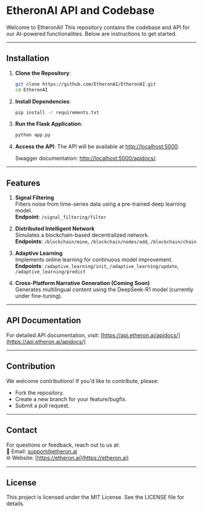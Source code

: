 # EtheronAI API and Codebase

Welcome to EtheronAI! This repository contains the codebase and API for our AI-powered functionalities. Below are instructions to get started.

---

## **Installation**

1. **Clone the Repository**:
   ```bash
   git clone https://github.com/EtheronAI/EtheronAI.git
   cd EtheronAI
   ```

2. **Install Dependencies**:
   ```bash
   pip install -r requirements.txt
   ```

3. **Run the Flask Application**:
   ```bash
   python app.py
   ```

4. **Access the API**:
   The API will be available at [http://localhost:5000](http://localhost:5500).

   Swagger documentation: [http://localhost:5000/apidocs/](http://localhost:5500/apidocs/).

---

## **Features**

1. **Signal Filtering**  
   Filters noise from time-series data using a pre-trained deep learning model.  
   **Endpoint**: `/signal_filtering/filter`

2. **Distributed Intelligent Network**  
   Simulates a blockchain-based decentralized network.  
   **Endpoints**: `/blockchain/mine`, `/blockchain/nodes/add`, `/blockchain/chain`

3. **Adaptive Learning**  
   Implements online learning for continuous model improvement.  
   **Endpoints**: `/adaptive_learning/init`, `/adaptive_learning/update`, `/adaptive_learning/predict`

4. **Cross-Platform Narrative Generation (Coming Soon)**  
   Generates multilingual content using the DeepSeek-R1 model (currently under fine-tuning).

---

## **API Documentation**

For detailed API documentation, visit: [https://api.etheron.ai/apidocs/](https://api.etheron.ai/apidocs/)

---

## **Contribution**

We welcome contributions! If you'd like to contribute, please:

- Fork the repository.
- Create a new branch for your feature/bugfix.
- Submit a pull request.

---

## **Contact**

For questions or feedback, reach out to us at:  
📧 Email: [support@etheron.ai](mailto:support@etheron.ai)  
🌐 Website: [https://etheron.ai](https://etheron.ai)

---

## **License**

This project is licensed under the MIT License. See the LICENSE file for details.
